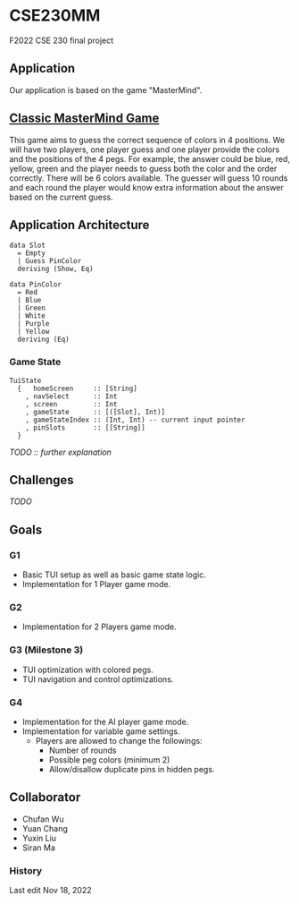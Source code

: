 # CSE230MM
F2022 CSE 230 final project

## Application
Our application is based on the game "MasterMind". 

## [Classic MasterMind Game](https://en.wikipedia.org/wiki/Mastermind_(board_game))
This game aims to guess the correct sequence of colors in 4 positions. We will have two players, one player guess and one player provide the colors and the positions of the 4 pegs. For example, the answer could be blue, red, yellow, green and the player needs to guess both the color and the order correctly. There will be 6 colors available. The guesser will guess 10 rounds and each round the player would know extra information about the answer based on the current guess.

## Application Architecture
```
data Slot
  = Empty
  | Guess PinColor
  deriving (Show, Eq)

data PinColor
  = Red
  | Blue
  | Green
  | White
  | Purple
  | Yellow
  deriving (Eq)
```
### Game State
```
TuiState
  {   homeScreen     :: [String]
    , navSelect      :: Int
    , screen         :: Int
    , gameState      :: [([Slot], Int)]
    , gameStateIndex :: (Int, Int) -- current input pointer
    , pinSlots       :: [[String]]
  }
```
*TODO :: further explanation*

## Challenges
*TODO*



## Goals
### G1
- Basic TUI setup as well as basic game state logic. 
- Implementation for 1 Player game mode.

### G2
- Implementation for 2 Players game mode.

### G3 (Milestone 3)
- TUI optimization with colored pegs.
- TUI navigation and control optimizations.

### G4
- Implementation for the AI player game mode.
- Implementation for variable game settings.
    - Players are allowed to change the followings:
        - Number of rounds
        - Possible peg colors (minimum 2)
        - Allow/disallow duplicate pins in hidden pegs. 





## Collaborator
- Chufan Wu
- Yuan Chang
- Yuxin Liu
- Siran Ma

### History
Last edit Nov 18, 2022